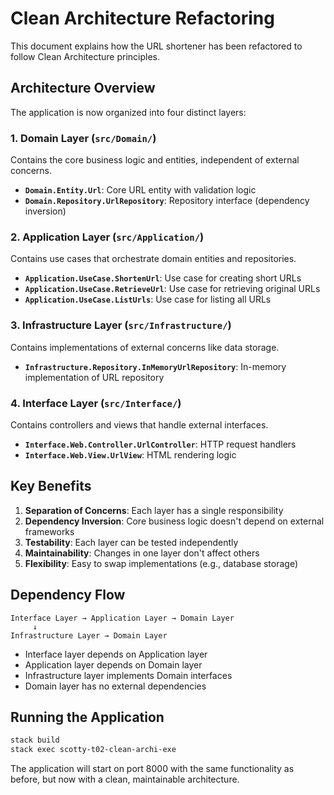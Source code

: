 # Clean Architecture Refactoring

This document explains how the URL shortener has been refactored to follow Clean Architecture principles.

## Architecture Overview

The application is now organized into four distinct layers:

### 1. Domain Layer (`src/Domain/`)
Contains the core business logic and entities, independent of external concerns.

- **`Domain.Entity.Url`**: Core URL entity with validation logic
- **`Domain.Repository.UrlRepository`**: Repository interface (dependency inversion)

### 2. Application Layer (`src/Application/`)
Contains use cases that orchestrate domain entities and repositories.

- **`Application.UseCase.ShortenUrl`**: Use case for creating short URLs
- **`Application.UseCase.RetrieveUrl`**: Use case for retrieving original URLs
- **`Application.UseCase.ListUrls`**: Use case for listing all URLs

### 3. Infrastructure Layer (`src/Infrastructure/`)
Contains implementations of external concerns like data storage.

- **`Infrastructure.Repository.InMemoryUrlRepository`**: In-memory implementation of URL repository

### 4. Interface Layer (`src/Interface/`)
Contains controllers and views that handle external interfaces.

- **`Interface.Web.Controller.UrlController`**: HTTP request handlers
- **`Interface.Web.View.UrlView`**: HTML rendering logic

## Key Benefits

1. **Separation of Concerns**: Each layer has a single responsibility
2. **Dependency Inversion**: Core business logic doesn't depend on external frameworks
3. **Testability**: Each layer can be tested independently
4. **Maintainability**: Changes in one layer don't affect others
5. **Flexibility**: Easy to swap implementations (e.g., database storage)

## Dependency Flow

```
Interface Layer → Application Layer → Domain Layer
     ↓
Infrastructure Layer → Domain Layer
```

- Interface layer depends on Application layer
- Application layer depends on Domain layer  
- Infrastructure layer implements Domain interfaces
- Domain layer has no external dependencies

## Running the Application

```bash
stack build
stack exec scotty-t02-clean-archi-exe
```

The application will start on port 8000 with the same functionality as before, but now with a clean, maintainable architecture.